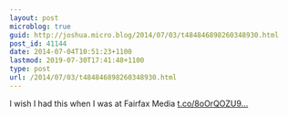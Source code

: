 ```yaml
---
layout: post
microblog: true
guid: http://joshua.micro.blog/2014/07/03/t484846898260348930.html
post_id: 41144
date: 2014-07-04T10:51:23+1100
lastmod: 2019-07-30T17:41:48+1100
type: post
url: /2014/07/03/t484846898260348930.html
---
```

I wish I had this when I was at Fairfax Media [t.co/8oOrQOZU9...](https://t.co/8oOrQOZU99)
